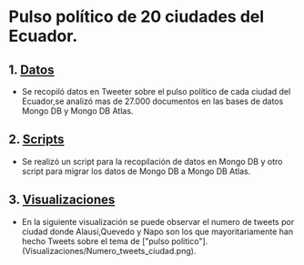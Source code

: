 # Pulso político de 20 ciudades del Ecuador.
## 1. [Datos](Datos)
- Se recopiló datos en Tweeter sobre el pulso político de cada ciudad del Ecuador,se analizó mas de 27.000 documentos en las bases de datos Mongo DB y Mongo DB Atlas.

## 2. [Scripts](Scripts)
- Se realizó un script para la recopilación de datos en Mongo DB y otro script para migrar los datos de Mongo DB a Mongo DB Atlas.

## 3. [Visualizaciones](Visualizaciones)
- En la siguiente visualización se puede observar el numero de tweets por ciudad donde Alausi,Quevedo y Napo son los que mayoritariamente han hecho Tweets sobre el tema de ["pulso politico"].(Visualizaciones/Numero_tweets_ciudad.png).

